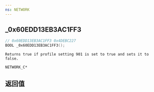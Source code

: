 ```yaml
---
ns: NETWORK
---
```

## _0x60EDD13EB3AC1FF3

```c
// 0x60EDD13EB3AC1FF3 0x4DEBC227
BOOL _0x60EDD13EB3AC1FF3();
```

```
Returns true if profile setting 901 is set to true and sets it to false.

NETWORK_C*
```

## 返回值
